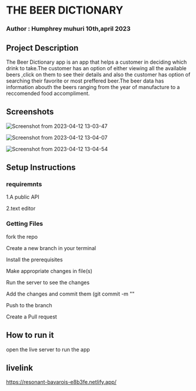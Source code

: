 # THE BEER DICTIONARY

### Author  : Humphrey muhuri 10th,april 2023

## Project Description

The Beer Dictionary app is an app that helps a customer in deciding which drink to take.The customer has an option of either viewing all the available beers ,click on them to see their details and also the customer has option of searching their favorite or most preffered beer.The beer data has information abouth the beers ranging from the year of manufacture to a reccomended food accompliment.

 ## Screenshots

 ![Screenshot from 2023-04-12 13-03-47](https://user-images.githubusercontent.com/127226487/231433319-d431512e-370b-4735-8fb3-d3bc904070b7.png)

 ![Screenshot from 2023-04-12 13-04-07](https://user-images.githubusercontent.com/127226487/231433591-6fc8f7bd-4182-4975-a80d-2f4d0d64ee01.png)

 ![Screenshot from 2023-04-12 13-04-54](https://user-images.githubusercontent.com/127226487/231433714-e8454fb9-51a3-49ea-8d40-35d43d460c55.png)

## Setup Instructions

### requiremnts

1.A public API

2.text editor 


### Getting Files

fork the repo

Create a new branch in your terminal

Install the prerequisites

Make appropriate changes in file(s)

Run the server to see the changes

Add the changes and commit them (git commit -m ""

Push to the branch

Create a Pull request

## How to run it

open the live server to run the app


## livelink

https://resonant-bavarois-e8b3fe.netlify.app/
